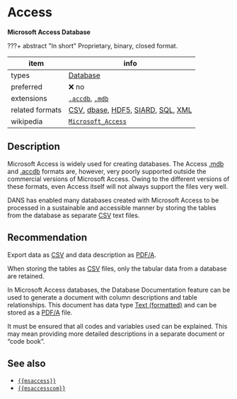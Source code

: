 

# Access

**Microsoft Access Database**

???+ abstract "In short"
    Proprietary, binary, closed format.

item | info
--- | ---
types | [Database](../dataTypes/database.md)
preferred | ❌ no
extensions | [`.accdb`](../extensions/accdb.md), [`.mdb`](../extensions/mdb.md)
related formats | [CSV](../fileFormats/csv.md), [dbase](../fileFormats/dbase.md), [HDF5](../fileFormats/hdf5.md), [SIARD](../fileFormats/siard.md), [SQL](../fileFormats/sql.md), [XML](../fileFormats/xml.md)
wikipedia | [`Microsoft_Access`]({{wikipedia}}/Microsoft_Access)

## Description

Microsoft Access is widely used for creating databases. The Access
[.mdb](../extensions/mdb.md) and [.accdb](../extensions/accdb.md)
formats are, however, very poorly supported outside the commercial
versions of Microsoft Access.
Owing to the different versions of these formats,
even Access itself will not always support the files very well.

DANS has
enabled many databases created with Microsoft Access to be processed in a
sustainable and accessible manner by storing the tables from the database as
separate [CSV](../fileFormats/csv.md) text files.

## Recommendation

Export data as [CSV](../fileFormats/csv.md) and data description as [PDF/A](../fileFormats/pdfa.md).

When storing the tables as [CSV](../fileFormats/csv.md) files, only the
tabular data from a database are retained.

In Microsoft Access databases, the Database
Documentation feature can be used to generate a document with column
descriptions and table relationships.
This document has data type [Text (formatted)](../dataTypes/textFormatted.md)
and can be stored as a [PDF/A](../fileFormats/pdfa.md) file.

It must be
ensured that all codes and variables used can be explained.
This may mean
providing more detailed descriptions in a separate document or “code book”.


## See also
*   [`{{msaccess}}`]({{msaccess}})
*   [`{{msaccesscom}}`]({{msaccesscom}})



